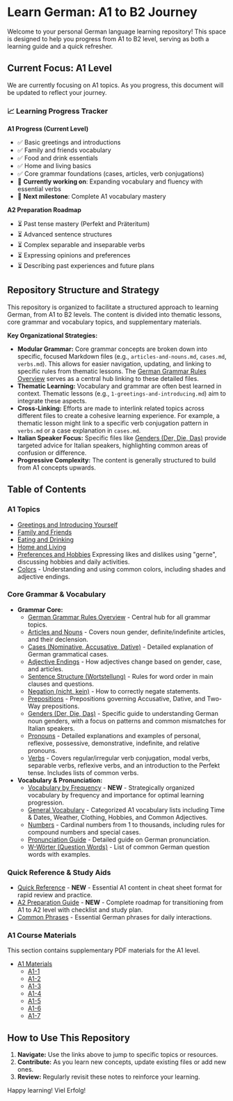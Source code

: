 # Learn German: A1 to B2 Journey

Welcome to your personal German language learning repository! This space is designed to help you progress from A1 to B2 level, serving as both a learning guide and a quick refresher.

## Current Focus: A1 Level

We are currently focusing on A1 topics. As you progress, this document will be updated to reflect your journey.

### 📈 Learning Progress Tracker

**A1 Progress (Current Level)**
- ✅ Basic greetings and introductions
- ✅ Family and friends vocabulary
- ✅ Food and drink essentials
- ✅ Home and living basics
- ✅ Core grammar foundations (cases, articles, verb conjugations)
- 🔄 **Currently working on**: Expanding vocabulary and fluency with essential verbs
- 📅 **Next milestone**: Complete A1 vocabulary mastery

**A2 Preparation Roadmap**
- ⏳ Past tense mastery (Perfekt and Präteritum)
- ⏳ Advanced sentence structures
- ⏳ Complex separable and inseparable verbs
- ⏳ Expressing opinions and preferences
- ⏳ Describing past experiences and future plans

## Repository Structure and Strategy

This repository is organized to facilitate a structured approach to learning German, from A1 to B2 levels. The content is divided into thematic lessons, core grammar and vocabulary topics, and supplementary materials.

**Key Organizational Strategies:**
*   **Modular Grammar:** Core grammar concepts are broken down into specific, focused Markdown files (e.g., `articles-and-nouns.md`, `cases.md`, `verbs.md`). This allows for easier navigation, updating, and linking to specific rules from thematic lessons. The [German Grammar Rules Overview](./german-grammar-rules.md) serves as a central hub linking to these detailed files.
*   **Thematic Learning:** Vocabulary and grammar are often best learned in context. Thematic lessons (e.g., `1-greetings-and-introducing.md`) aim to integrate these aspects.
*   **Cross-Linking:** Efforts are made to interlink related topics across different files to create a cohesive learning experience. For example, a thematic lesson might link to a specific verb conjugation pattern in `verbs.md` or a case explanation in `cases.md`.
*   **Italian Speaker Focus:** Specific files like [Genders (Der, Die, Das)](./genders.md) provide targeted advice for Italian speakers, highlighting common areas of confusion or difference.
*   **Progressive Complexity:** The content is generally structured to build from A1 concepts upwards.

## Table of Contents

### A1 Topics
*   [Greetings and Introducing Yourself](./1-greetings-and-introducing.md)
*   [Family and Friends](./2-family-and-friends.md)
*   [Eating and Drinking](./3-eating-and-drinking.md)
*   [Home and Living](./4-home-and-living.md)
*   [Preferences and Hobbies](./5-preferences-and-hobbies.md) Expressing likes and dislikes using "gerne", discussing hobbies and daily activities.
*   [Colors](./colors.md) - Understanding and using common colors, including shades and adjective endings.

### Core Grammar & Vocabulary
*   **Grammar Core:**
    *   [German Grammar Rules Overview](./german-grammar-rules.md) - Central hub for all grammar topics.
    *   [Articles and Nouns](./articles-and-nouns.md) - Covers noun gender, definite/indefinite articles, and their declension.
    *   [Cases (Nominative, Accusative, Dative)](./cases.md) - Detailed explanation of German grammatical cases.
    *   [Adjective Endings](./adjective-endings.md) - How adjectives change based on gender, case, and articles.
    *   [Sentence Structure (Wortstellung)](./sentence-structure.md) - Rules for word order in main clauses and questions.
    *   [Negation (nicht, kein)](./negation.md) - How to correctly negate statements.
    *   [Prepositions](./prepositions.md) - Prepositions governing Accusative, Dative, and Two-Way prepositions.
    *   [Genders (Der, Die, Das)](./genders.md) - Specific guide to understanding German noun genders, with a focus on patterns and common mismatches for Italian speakers.
    *   [Pronouns](./pronouns.md) - Detailed explanations and examples of personal, reflexive, possessive, demonstrative, indefinite, and relative pronouns.
    *   [Verbs](./verbs.md) - Covers regular/irregular verb conjugation, modal verbs, separable verbs, reflexive verbs, and an introduction to the Perfekt tense. Includes lists of common verbs.
*   **Vocabulary & Pronunciation:**
    *   [Vocabulary by Frequency](./vocabulary-frequency.md) - **NEW** - Strategically organized vocabulary by frequency and importance for optimal learning progression.
    *   [General Vocabulary](./words.md) - Categorized A1 vocabulary lists including Time & Dates, Weather, Clothing, Hobbies, and Common Adjectives.
    *   [Numbers](./numbers.md) - Cardinal numbers from 1 to thousands, including rules for compound numbers and special cases.
    *   [Pronunciation Guide](./pronunciation.md) - Detailed guide on German pronunciation.
    *   [W-Wörter (Question Words)](./w-worter.md) - List of common German question words with examples.

### Quick Reference & Study Aids
*   [Quick Reference](./quick-reference.md) - **NEW** - Essential A1 content in cheat sheet format for rapid review and practice.
*   [A2 Preparation Guide](./a2-preparation.md) - **NEW** - Complete roadmap for transitioning from A1 to A2 level with checklist and study plan.
*   [Common Phrases](./common-phrases.md) - Essential German phrases for daily interactions.

### A1 Course Materials
This section contains supplementary PDF materials for the A1 level.
*   [A1 Materials](./a1/)
    *   [A1-1](./a1/a1-1.pdf)
    *   [A1-2](./a1/a1-2.pdf)
    *   [A1-3](./a1/a1-3.pdf)
    *   [A1-4](./a1/a1-4.pdf)
    *   [A1-5](./a1/a1-5.pdf)
    *   [A1-6](./a1/a1-6.pdf)
    *   [A1-7](./a1/a1-7.pdf)

## How to Use This Repository

1.  **Navigate:** Use the links above to jump to specific topics or resources.
2.  **Contribute:** As you learn new concepts, update existing files or add new ones.
3.  **Review:** Regularly revisit these notes to reinforce your learning.

Happy learning! Viel Erfolg!
